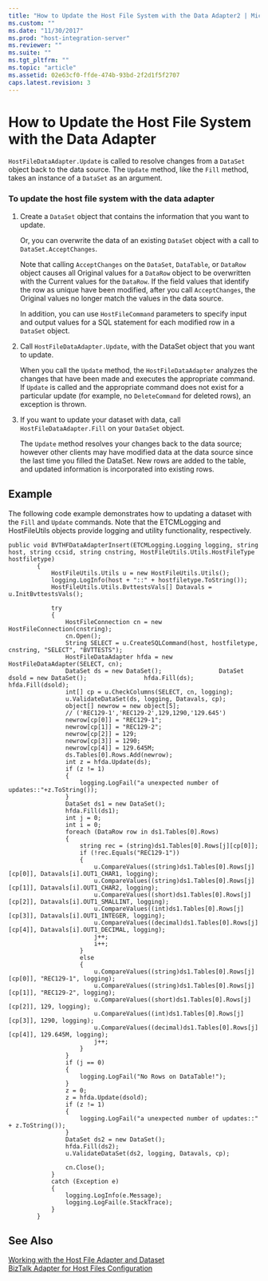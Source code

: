 ```yaml
---
title: "How to Update the Host File System with the Data Adapter2 | Microsoft Docs"
ms.custom: ""
ms.date: "11/30/2017"
ms.prod: "host-integration-server"
ms.reviewer: ""
ms.suite: ""
ms.tgt_pltfrm: ""
ms.topic: "article"
ms.assetid: 02e63cf0-ffde-474b-93bd-2f2d1f5f2707
caps.latest.revision: 3
---
```

# How to Update the Host File System with the Data Adapter
`HostFileDataAdapter.Update` is called to resolve changes from a `DataSet` object back to the data source. The `Update` method, like the `Fill` method, takes an instance of a `DataSet` as an argument.  
  
### To update the host file system with the data adapter  
  
1.  Create a `DataSet` object that contains the information that you want to update.  
  
     Or, you can overwrite the data of an existing `DataSet` object with a call to `DataSet.AcceptChanges`.  
  
     Note that calling `AcceptChanges` on the `DataSet`, `DataTable`, or `DataRow` object causes all Original values for a `DataRow` object to be overwritten with the Current values for the `DataRow`. If the field values that identify the row as unique have been modified, after you call `AcceptChanges`, the Original values no longer match the values in the data source.  
  
     In addition, you can use `HostFileCommand` parameters to specify input and output values for a SQL statement for each modified row in a `DataSet` object.  
  
2.  Call `HostFileDataAdapter.Update`, with the DataSet object that you want to update.  
  
     When you call the `Update` method, the `HostFileDataAdapter` analyzes the changes that have been made and executes the appropriate command. If `Update` is called and the appropriate command does not exist for a particular update (for example, no `DeleteCommand` for deleted rows), an exception is thrown.  
  
3.  If you want to update your dataset with data, call `HostFileDataAdapter.Fill` on your `DataSet` object.  
  
     The `Update` method resolves your changes back to the data source; however other clients may have modified data at the data source since the last time you filled the DataSet. New rows are added to the table, and updated information is incorporated into existing rows.  
  
## Example  
 The following code example demonstrates how to updating a dataset with the `Fill` and `Update` commands. Note that the ETCMLogging and HostFileUtils objects provide logging and utility functionality, respectively.  
  
```  
public void BVTHFDataAdapterInsert(ETCMLogging.Logging logging, string host, string ccsid, string cnstring, HostFileUtils.Utils.HostFileType hostfiletype)  
        {  
            HostFileUtils.Utils u = new HostFileUtils.Utils();  
            logging.LogInfo(host + "::" + hostfiletype.ToString());  
            HostFileUtils.Utils.BvttestsVals[] Datavals = u.InitBvttestsVals();  
  
            try  
            {  
                HostFileConnection cn = new HostFileConnection(cnstring);  
                cn.Open();  
                String SELECT = u.CreateSQLCommand(host, hostfiletype, cnstring, "SELECT", "BVTTESTS");  
                HostFileDataAdapter hfda = new HostFileDataAdapter(SELECT, cn);  
                DataSet ds = new DataSet();                DataSet dsold = new DataSet();                hfda.Fill(ds);                hfda.Fill(dsold);  
                int[] cp = u.CheckColumns(SELECT, cn, logging);  
                u.ValidateDataSet(ds, logging, Datavals, cp);  
                object[] newrow = new object[5];  
                // ('REC129-1','REC129-2',129,1290,'129.645')  
                newrow[cp[0]] = "REC129-1";  
                newrow[cp[1]] = "REC129-2";  
                newrow[cp[2]] = 129;  
                newrow[cp[3]] = 1290;  
                newrow[cp[4]] = 129.645M;  
                ds.Tables[0].Rows.Add(newrow);                  
                int z = hfda.Update(ds);  
                if (z != 1)  
                {  
                    logging.LogFail("a unexpected number of updates::"+z.ToString());  
                }  
                DataSet ds1 = new DataSet();  
                hfda.Fill(ds1);  
                int j = 0;  
                int i = 0;  
                foreach (DataRow row in ds1.Tables[0].Rows)  
                {  
                    string rec = (string)ds1.Tables[0].Rows[j][cp[0]];  
                    if (!rec.Equals("REC129-1"))  
                    {  
                        u.CompareValues((string)ds1.Tables[0].Rows[j][cp[0]], Datavals[i].OUT1_CHAR1, logging);  
                        u.CompareValues((string)ds1.Tables[0].Rows[j][cp[1]], Datavals[i].OUT1_CHAR2, logging);  
                        u.CompareValues((short)ds1.Tables[0].Rows[j][cp[2]], Datavals[i].OUT1_SMALLINT, logging);  
                        u.CompareValues((int)ds1.Tables[0].Rows[j][cp[3]], Datavals[i].OUT1_INTEGER, logging);  
                        u.CompareValues((decimal)ds1.Tables[0].Rows[j][cp[4]], Datavals[i].OUT1_DECIMAL, logging);  
                        j++;  
                        i++;  
                    }  
                    else  
                    {  
                        u.CompareValues((string)ds1.Tables[0].Rows[j][cp[0]], "REC129-1", logging);  
                        u.CompareValues((string)ds1.Tables[0].Rows[j][cp[1]], "REC129-2", logging);  
                        u.CompareValues((short)ds1.Tables[0].Rows[j][cp[2]], 129, logging);  
                        u.CompareValues((int)ds1.Tables[0].Rows[j][cp[3]], 1290, logging);  
                        u.CompareValues((decimal)ds1.Tables[0].Rows[j][cp[4]], 129.645M, logging);  
                        j++;  
                    }  
                }  
                if (j == 0)  
                {  
                    logging.LogFail("No Rows on DataTable!");  
                }  
                z = 0;  
                z = hfda.Update(dsold);  
                if (z != 1)  
                {  
                    logging.LogFail("a unexpected number of updates::" + z.ToString());  
                }  
                DataSet ds2 = new DataSet();  
                hfda.Fill(ds2);  
                u.ValidateDataSet(ds2, logging, Datavals, cp);  
  
                cn.Close();  
            }  
            catch (Exception e)  
            {  
                logging.LogInfo(e.Message);  
                logging.LogFail(e.StackTrace);  
            }  
        }  
```  
  
## See Also  
 [Working with the Host File Adapter and Dataset](../HIS2010/working-with-the-host-file-adapter-and-dataset1.md)   
 [BizTalk Adapter for Host Files Configuration](../HIS2010/biztalk-adapter-for-host-files-configuration2.md)